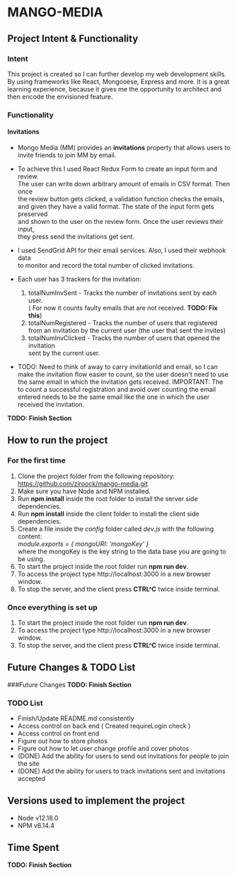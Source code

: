 # MANGO-MEDIA

## Project Intent & Functionality
### Intent
This project is created so I can further develop my web development skills.  
By using frameworks like React, Mongooese, Express and more. It is a great  
learning experience, because it gives me the opportunity to architect and  
then encode the envisioned feature.  
### Functionality
#### Invitations
   - Mongo Media (MM) provides an **invitations** property that allows users to    
   invite friends to join MM by email.    
   - To achieve this I used React Redux Form to create an input form and review.   
    The user can write down arbitrary amount of emails in CSV format. Then once  
    the review button gets clicked, a validation function checks the emails,   
    and given they have a valid format. The state of the input form gets preserved   
    and shown to the user on the review form. Once the user reviews their input,    
    they press send the invitations get sent.   
   - I used SendGrid API for their email services. Also, I used their webhook data   
   to monitor and record the total number of clicked invitations.
   - Each user has 3 trackers for the invitation:
        1. totalNumInvSent - Tracks the number of invitations sent by each user.    
        ( For now it counts faulty emails that are not received. **TODO: Fix this**)
        2. totalNumRegistered - Tracks the number of users that registered from an 
        invitation by the current user (the user that sent the invites)
        3. totalNumInvClicked - Tracks the number of users that opened the invitation    
        sent by the current user.
        
   - TODO: Need to think of away to carry invitationId and email, so I can make the
     invitation flow easier to count, so the user doesn't need to use the same email
     in which the invitation gets received.
     IMPORTANT: The to count a successful registration and avoid
     over counting the email entered needs to be the same email
     like the one in which the user received the invitation.
     
     
**TODO: Finish Section**

## How to run the project
### For the first time
1. Clone the project folder from the following repository:   
https://github.com/ziroock/mango-media.git
2. Make sure you have Node and NPM installed.
3. Run **npm install** inside the root folder to install the server side   
dependencies.
4. Run **npm install** inside the client folder to install the client side  
dependencies.
5. Create a file inside the *config* folder called *dev.js* with the following  
 content:  
 *module.exports = { mongoURI: 'mongoKey' }*  
 where the mongoKey is the key string to the data base you are going to be using.
6. To start the project inside the root folder run **npm run dev**.
7. To access the project type http://localhost:3000 in a new browser window.
8. To stop the server, and the client press **CTRL^C** twice inside terminal. 
 
### Once everything is set up
1. To start the project inside the root folder run **npm run dev**. 
2. To access the project type http://localhost:3000 in a new browser window.
3. To stop the server, and the client press **CTRL^C** twice inside terminal. 

## Future Changes & TODO List
###Future Changes
**TODO: Finish Section**
### TODO List
- Finish/Update README.md consistently   
- Access control on back end ( Created requireLogin check )
- Access control on front end
- Figure out how to store photos   
- Figure out how to let user change profile and cover photos   
- (DONE) Add the ability for users to send out invitations for people to join the site
- (DONE) Add the ability for users to track invitations sent and invitations accepted

## Versions used to implement the project
- Node v12.18.0
- NPM v6.14.4

## Time Spent
**TODO: Finish Section**

